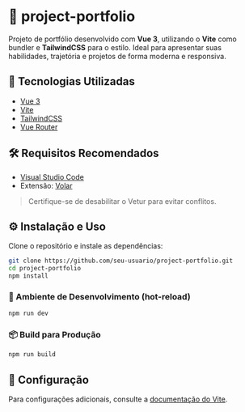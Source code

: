 # 📁 project-portfolio

Projeto de portfólio desenvolvido com **Vue 3**, utilizando o **Vite** como bundler e **TailwindCSS** para o estilo. Ideal para apresentar suas habilidades, trajetória e projetos de forma moderna e responsiva.

## 🚀 Tecnologias Utilizadas

- [Vue 3](https://vuejs.org/)
- [Vite](https://vitejs.dev/)
- [TailwindCSS](https://tailwindcss.com/)
- [Vue Router](https://router.vuejs.org/) <!-- Remova se não estiver usando -->

## 🛠️ Requisitos Recomendados

- [Visual Studio Code](https://code.visualstudio.com/)
- Extensão: [Volar](https://marketplace.visualstudio.com/items?itemName=Vue.volar)  
> Certifique-se de desabilitar o Vetur para evitar conflitos.

## ⚙️ Instalação e Uso

Clone o repositório e instale as dependências:

```bash
git clone https://github.com/seu-usuario/project-portfolio.git
cd project-portfolio
npm install
```

### 🔄 Ambiente de Desenvolvimento (hot-reload)

```bash
npm run dev
```

### 📦 Build para Produção

```bash
npm run build
```

## 📌 Configuração

Para configurações adicionais, consulte a [documentação do Vite](https://vite.dev/config/).
